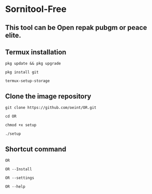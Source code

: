 # Sornitool-Free
## This tool can be Open repak pubgm or peace elite.

## Termux installation

```
pkg update && pkg upgrade 
```
```
pkg install git
```
```
termux-setup-storage
```
## Clone the image repository
```
git clone https://github.com/oeint/OR.git
```
```
cd OR
```
```
chmod +x setup
```
```
./setup
```
## Shortcut command
```
OR
```
```
OR --Install
```
```
OR --settings
```
```
OR --help
```
